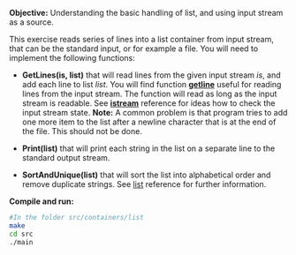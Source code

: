 **Objective:** Understanding the basic handling of list, and using input
stream as a source.

This exercise reads series of lines into a list container from input
stream, that can be the standard input, or for example a file. You
will need to implement the following functions:

  * **GetLines(is, list)** that will read lines from the given input
  stream *is*, and add each line to list *list*. You will find
  function
**[getline](https://en.cppreference.com/w/cpp/string/basic_string/getline)**
  useful for reading lines from the input stream. The function will
  read as long as the input stream is readable. See
**[istream](https://en.cppreference.com/w/cpp/io/basic_istream)**
  reference for ideas how to check the input stream state. **Note:** A
common problem is that program tries to add one more item to the list after
a newline character that is at the end of the file. This should not be
done.

  * **Print(list)** that will print each string in the list on a
  separate line to the standard output stream.

  * **SortAndUnique(list)** that will sort the list into alphabetical
  order and remove duplicate strings. See [list] reference for further
  information.

[list]: https://en.cppreference.com/w/cpp/container/list

**Compile and run:**
```bash
#In the folder src/containers/list
make
cd src
./main
```
